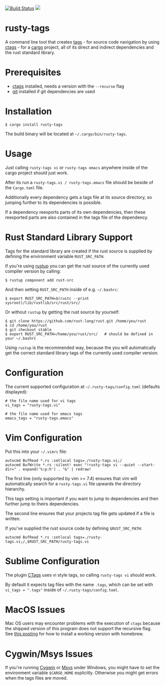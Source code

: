 [![Build Status](https://travis-ci.org/dan-t/rusty-tags.svg?branch=master)](https://travis-ci.org/dan-t/rusty-tags)
[![](http://meritbadge.herokuapp.com/rusty-tags)](https://crates.io/crates/rusty-tags)

rusty-tags
==========

A command line tool that creates [tags](https://en.wikipedia.org/wiki/Ctags) - for source code navigation by
using [ctags](<http://ctags.sourceforge.net>) - for a [cargo](<https://github.com/rust-lang/cargo>) project, all
of its direct and indirect dependencies and the rust standard library.

Prerequisites
=============

* [ctags](<http://ctags.sourceforge.net>) installed, needs a version with the `--recurse` flag
* [git](<http://git-scm.com/>) installed if git dependencies are used

Installation
============

    $ cargo install rusty-tags

The build binary will be located at `~/.cargo/bin/rusty-tags`.

Usage
=====

Just calling `rusty-tags vi` or `rusty-tags emacs` anywhere inside
of the cargo project should just work.

After its run a `rusty-tags.vi / rusty-tags.emacs` file should be beside of the
`Cargo.toml` file.

Additionally every dependency gets a tags file at its source directory, so
jumping further to its dependencies is possible.

If a dependency reexports parts of its own dependencies, then these reexported
parts are also contained in the tags file of the dependency.

Rust Standard Library Support
=============================

Tags for the standard library are created if the rust source is supplied by
defining the environment variable `RUST_SRC_PATH`.

If you're using [rustup](<https://www.rustup.rs/>) you can get the
rust source of the currently used compiler version by calling:

    $ rustup component add rust-src

And then setting `RUST_SRC_PATH` inside of e.g. `~/.bashrc`:

    $ export RUST_SRC_PATH=$(rustc --print sysroot)/lib/rustlib/src/rust/src/

Or without `rustup` by getting the rust source by yourself:

    $ git clone https://github.com/rust-lang/rust.git /home/you/rust
    $ cd /home/you/rust
    $ git checkout stable
    $ export RUST_SRC_PATH=/home/you/rust/src/   # should be defined in your ~/.bashrc

Using `rustup` is the recommended way, because the you will automatically get
the correct standard library tags of the currently used compiler version.

Configuration
=============

The current supported configuration at `~/.rusty-tags/config.toml` (defaults displayed):

    # the file name used for vi tags
    vi_tags = "rusty-tags.vi"

    # the file name used for emacs tags
    emacs_tags = "rusty-tags.emacs"

Vim Configuration
=================

Put this into your `~/.vimrc` file:

    autocmd BufRead *.rs :setlocal tags=./rusty-tags.vi;/
    autocmd BufWrite *.rs :silent! exec "!rusty-tags vi --quiet --start-dir=" . expand('%:p:h') . "&" | redraw!

The first line (only supported by vim >= 7.4) ensures that vim will
automatically search for a `rusty-tags.vi` file upwards the directory hierarchy.

This tags setting is important if you want to jump to dependencies and
then further jump to theirs dependencies.

The second line ensures that your projects tag file gets updated if a file is written.

If you've supplied the rust source code by defining `$RUST_SRC_PATH`:

    autocmd BufRead *.rs :setlocal tags=./rusty-tags.vi;/,$RUST_SRC_PATH/rusty-tags.vi

Sublime Configuration
=====================

The plugin [CTags](https://github.com/SublimeText/CTags) uses vi style tags, so
calling `rusty-tags vi` should work.

By default it expects tag files with the name `.tags`, which can be set
with `vi_tags = ".tags"` inside of `~/.rusty-tags/config.toml`.

MacOS Issues
============

Mac OS users may encounter problems with the execution of `ctags` because the shipped version
of this program does not support the recursive flag. See [this posting](<http://gmarik.info/blog/2010/10/08/ctags-on-OSX>)
for how to install a working version with homebrew.

Cygwin/Msys Issues
==================

If you're running [Cygwin](<https://www.cygwin.com/>) or [Msys](<http://www.mingw.org/wiki/MSYS>) under Windows,
you might have to set the environment variable `$CARGO_HOME` explicitly. Otherwise you might get errors
when the tags files are moved.
